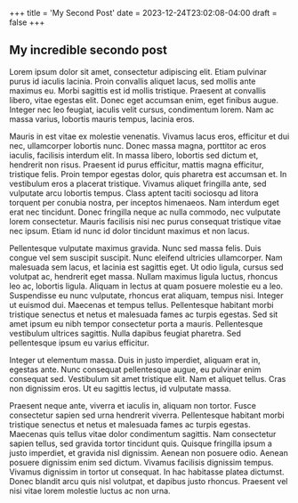 +++
title = 'My Second Post'
date = 2023-12-24T23:02:08-04:00
draft = false
+++

## My incredible secondo post

Lorem ipsum dolor sit amet, consectetur adipiscing elit. Etiam pulvinar purus id iaculis lacinia. Proin convallis aliquet lacus, sed mollis ante maximus eu. Morbi sagittis est id mollis tristique. Praesent at convallis libero, vitae egestas elit. Donec eget accumsan enim, eget finibus augue. Integer nec leo feugiat, iaculis velit cursus, condimentum lorem. Nam ac massa varius, lobortis mauris tempus, lacinia eros.

Mauris in est vitae ex molestie venenatis. Vivamus lacus eros, efficitur et dui nec, ullamcorper lobortis nunc. Donec massa magna, porttitor ac eros iaculis, facilisis interdum elit. In massa libero, lobortis sed dictum et, hendrerit non risus. Praesent id purus efficitur, mattis magna efficitur, tristique felis. Proin tempor egestas dolor, quis pharetra est accumsan et. In vestibulum eros a placerat tristique. Vivamus aliquet fringilla ante, sed vulputate arcu lobortis tempus. Class aptent taciti sociosqu ad litora torquent per conubia nostra, per inceptos himenaeos. Nam interdum eget erat nec tincidunt. Donec fringilla neque ac nulla commodo, nec vulputate lorem consectetur. Mauris facilisis nisi nec purus consequat tristique vitae nec ipsum. Etiam id nunc id dolor tincidunt maximus et non lacus.

Pellentesque vulputate maximus gravida. Nunc sed massa felis. Duis congue vel sem suscipit suscipit. Nunc eleifend ultricies ullamcorper. Nam malesuada sem lacus, et lacinia est sagittis eget. Ut odio ligula, cursus sed volutpat ac, hendrerit eget massa. Nullam maximus ligula luctus, rhoncus leo ac, lobortis ligula. Aliquam in lectus at quam posuere molestie eu a leo. Suspendisse eu nunc vulputate, rhoncus erat aliquam, tempus nisi. Integer ut euismod dui. Maecenas et tempus tellus. Pellentesque habitant morbi tristique senectus et netus et malesuada fames ac turpis egestas. Sed sit amet ipsum eu nibh tempor consectetur porta a mauris. Pellentesque vestibulum ultrices sagittis. Nulla dapibus feugiat pharetra. Sed pellentesque ipsum eu varius efficitur.

Integer ut elementum massa. Duis in justo imperdiet, aliquam erat in, egestas ante. Nunc consequat pellentesque augue, eu pulvinar enim consequat sed. Vestibulum sit amet tristique elit. Nam et aliquet tellus. Cras non dignissim eros. Ut eu sagittis lectus, id vulputate massa.

Praesent neque ante, viverra et iaculis in, aliquam non tortor. Fusce consectetur sapien sed urna hendrerit viverra. Pellentesque habitant morbi tristique senectus et netus et malesuada fames ac turpis egestas. Maecenas quis tellus vitae dolor condimentum sagittis. Nam consectetur sapien tellus, sed gravida tortor tincidunt quis. Quisque fringilla ipsum a justo imperdiet, et gravida nisl dignissim. Aenean non posuere odio. Aenean posuere dignissim enim sed dictum. Vivamus facilisis dignissim tempus. Vivamus dignissim in tortor ut consequat. In hac habitasse platea dictumst. Donec blandit arcu quis nisl volutpat, et dapibus justo rhoncus. Praesent vel nisi vitae lorem molestie luctus ac non urna.